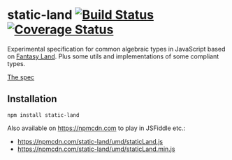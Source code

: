 # static-land [![Build Status](https://travis-ci.org/rpominov/static-land.svg?branch=master)](https://travis-ci.org/rpominov/static-land) [![Coverage Status](https://coveralls.io/repos/github/rpominov/static-land/badge.svg?branch=master)](https://coveralls.io/github/rpominov/static-land?branch=master)

Experimental specification for common algebraic types in JavaScript
based on [Fantasy Land](https://github.com/fantasyland/fantasy-land).
Plus some utils and implementations of some compliant types.

[The spec](https://github.com/rpominov/static-land/blob/master/docs/spec.md)

## Installation

```
npm install static-land
```

Also available on https://npmcdn.com to play in JSFiddle etc.:

 - https://npmcdn.com/static-land/umd/staticLand.js
 - https://npmcdn.com/static-land/umd/staticLand.min.js
